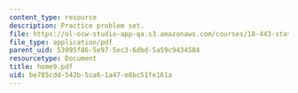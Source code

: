 ```yaml
---
content_type: resource
description: Practice problem set.
file: https://ol-ocw-studio-app-qa.s3.amazonaws.com/courses/18-443-statistics-for-applications-fall-2003/be785cdd542b5ca61a47e8bc51fe161a_home9.pdf
file_type: application/pdf
parent_uid: 53995f86-5e97-5ec3-6dbd-5a59c9434584
resourcetype: Document
title: home9.pdf
uid: be785cdd-542b-5ca6-1a47-e8bc51fe161a
---
```

